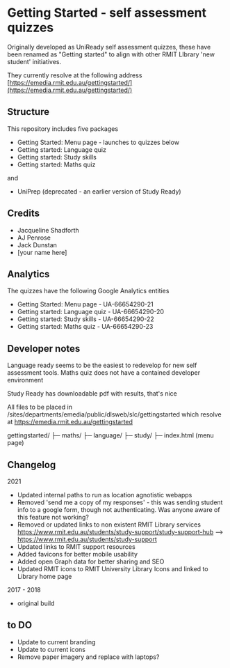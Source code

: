 # Getting Started - self assessment quizzes

Originally developed as UniReady self assessment quizzes, these have been renamed as "Getting started" to align with other RMIT LIbrary 'new student' initiatives.

They currently resolve at the following address [https://emedia.rmit.edu.au/gettingstarted/](https://emedia.rmit.edu.au/gettingstarted/)

## Structure

This repository includes five packages

* Getting Started: Menu page - launches to quizzes below 
* Getting started: Language quiz
* Getting started: Study skills
* Getting started: Maths quiz

and 

* UniPrep (deprecated - an earlier version of Study Ready)

## Credits

* Jacqueline Shadforth
* AJ Penrose
* Jack Dunstan
* [your name here]

## Analytics

The quizzes have the following Google Analytics entities

* Getting Started: Menu page - UA-66654290-21
* Getting started: Language quiz - UA-66654290-20
* Getting started: Study skills - UA-66654290-22
* Getting started: Maths quiz - UA-66654290-23

## Developer notes

Language ready seems to be the easiest to redevelop for new self assessment tools.
Maths quiz does not have a contained developer environment

Study Ready has downloadable pdf with results, that's nice

All files to be placed in  
/sites/departments/emedia/public/dlsweb/slc/gettingstarted
which resolve at
https://emedia.rmit.edu.au/gettingstarted


gettingstarted/
├─ maths/
├─ language/
├─ study/
├─ index.html (menu page)

## Changelog

2021

* Updated internal paths to run as location agnotistic webapps
* Removed 'send me a copy of my responses' - this was sending student info to a google form, though not authenticating. Was anyone aware of this feature not working?
* Removed or updated links to non existent RMIT Library services
    https://www.rmit.edu.au/students/study-support/study-support-hub --> https://www.rmit.edu.au/students/study-support
* Updated links to RMIT support resources
* Added favicons for better mobile usability
* Added open Graph data for better sharing and SEO
* Updated RMIT icons to RMIT University Library Icons and linked to Library home page

2017 - 2018

* original build

## to DO

* Update to current branding
* Update to current icons
* Remove paper imagery and replace with laptops? 






